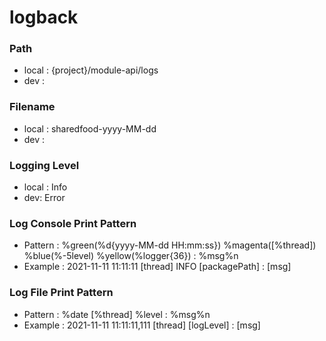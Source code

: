# logback

### Path
- local : {project}/module-api/logs
- dev : 

### Filename
- local : sharedfood-yyyy-MM-dd
- dev : 

### Logging Level
- local : Info
- dev: Error

### Log Console Print Pattern
- Pattern : %green(%d{yyyy-MM-dd HH:mm:ss}) %magenta([%thread]) %blue(%-5level) %yellow(%logger{36}) : %msg%n
- Example : 2021-11-11 11:11:11 [thread] INFO [packagePath] : [msg]

### Log File Print Pattern
- Pattern : %date [%thread] %level : %msg%n
- Example : 2021-11-11 11:11:11,111 [thread] [logLevel] : [msg]